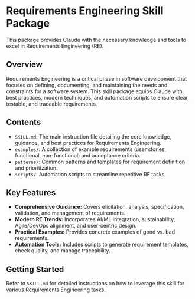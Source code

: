 # Requirements Engineering Skill Package

This package provides Claude with the necessary knowledge and tools to excel in Requirements Engineering (RE).

## Overview

Requirements Engineering is a critical phase in software development that focuses on defining, documenting, and maintaining the needs and constraints for a software system. This skill package equips Claude with best practices, modern techniques, and automation scripts to ensure clear, testable, and traceable requirements.

## Contents

- `SKILL.md`: The main instruction file detailing the core knowledge, guidance, and best practices for Requirements Engineering.
- `examples/`: A collection of example requirements (user stories, functional, non-functional) and acceptance criteria.
- `patterns/`: Common patterns and templates for requirement definition and prioritization.
- `scripts/`: Automation scripts to streamline repetitive RE tasks.

## Key Features

- **Comprehensive Guidance:** Covers elicitation, analysis, specification, validation, and management of requirements.
- **Modern RE Trends:** Incorporates AI/ML integration, sustainability, Agile/DevOps alignment, and user-centric design.
- **Practical Examples:** Provides concrete examples of good vs. bad requirements.
- **Automation Tools:** Includes scripts to generate requirement templates, check quality, and manage traceability.

## Getting Started

Refer to `SKILL.md` for detailed instructions on how to leverage this skill for various Requirements Engineering tasks.
